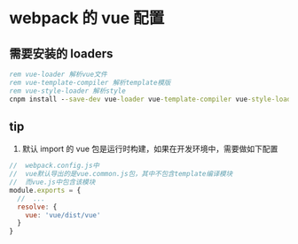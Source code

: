 # webpack 的 vue 配置

## 需要安装的 loaders

```bat
rem vue-loader 解析vue文件
rem vue-template-compiler 解析template模版
rem vue-style-loader 解析style
cnpm install --save-dev vue-loader vue-template-compiler vue-style-loader
```

## tip

1. 默认 import 的 vue 包是运行时构建，如果在开发环境中，需要做如下配置

```javascript
//  webpack.config.js中
//  vue默认导出的是vue.common.js包，其中不包含template编译模块
//  而vue.js中包含该模块
module.exports = {
  //  ...
  resolve: {
    vue: 'vue/dist/vue'
  }
}
```

